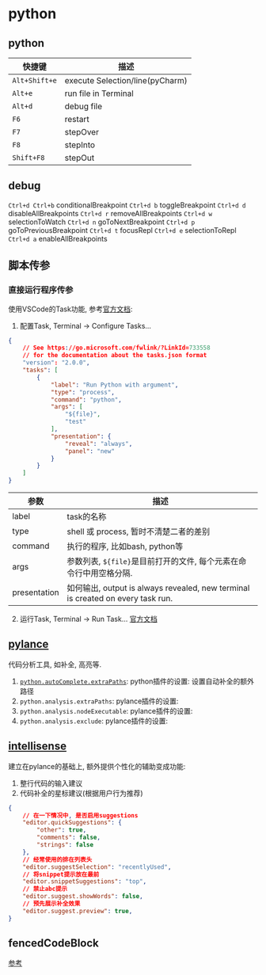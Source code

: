 # python


## python

快捷键|描述
--|--
`Alt+Shift+e`| execute Selection/line(pyCharm)
`Alt+e`| run file in Terminal
`Alt+d`| debug file
`F6` |restart
`F7` |stepOver
`F8` |stepInto
`Shift+F8`|stepOut


## debug
`Ctrl+d Ctrl+b` conditionalBreakpoint
`Ctrl+d b` toggleBreakpoint
`Ctrl+d d` disableAllBreakpoints
`Ctrl+d r` removeAllBreakpoints
`Ctrl+d w` selectionToWatch
`Ctrl+d n` goToNextBreakpoint
`Ctrl+d p` goToPreviousBreakpoint
`Ctrl+d t` focusRepl
`Ctrl+d e` selectionToRepl
`Ctrl+d a` enableAllBreakpoints



## 脚本传参
### 直接运行程序传参
使用VSCode的Task功能, 参考[官方文档](https://code.visualstudio.com/docs/editor/tasks):
1. 配置Task, Terminal -> Configure Tasks...
```json
{
    // See https://go.microsoft.com/fwlink/?LinkId=733558
    // for the documentation about the tasks.json format
    "version": "2.0.0",
    "tasks": [
        {
            "label": "Run Python with argument",
            "type": "process",
            "command": "python",
            "args": [
                "${file}",
                "test"
            ],
            "presentation": {
                "reveal": "always",
                "panel": "new"
            }
        }
    ]
}
```
参数|描述
--|--
label|task的名称
type|shell 或 process, 暂时不清楚二者的差别
command| 执行的程序, 比如bash, python等
args| 参数列表, `${file}`是目前打开的文件, 每个元素在命令行中用空格分隔.
presentation|如何输出, output is always revealed, new terminal is created on every task run.


2. 运行Task, Terminal -> Run Task...
[官方文档](https://code.visualstudio.com/docs/python/debugging)



## [pylance](https://marketplace.visualstudio.com/items?itemName=ms-python.vscode-pylance)

代码分析工具, 如补全, 高亮等.



1. [`python.autoComplete.extraPaths`](https://code.visualstudio.com/docs/python/settings-reference#_autocomplete-settings): python插件的设置: 设置自动补全的额外路径
2. `python.analysis.extraPaths`: pylance插件的设置:
3. `python.analysis.nodeExecutable`: pylance插件的设置:
4. `python.analysis.exclude`: pylance插件的设置:













## [intellisense](https://code.visualstudio.com/docs/editor/intellisense)

建立在pylance的基础上, 额外提供个性化的辅助变成功能:
1. 整行代码的输入建议
2. 代码补全的星标建议(根据用户行为推荐)


```json
{
    // 在一下情况中, 是否启用suggestions
    "editor.quickSuggestions": {
        "other": true,
        "comments": false,
        "strings": false
    },
    // 经常使用的排在列表头
    "editor.suggestSelection": "recentlyUsed",
    // 将snippet提示放在最前
    "editor.snippetSuggestions": "top",
    // 禁止abc提示
    "editor.suggest.showWords": false,
    // 预先展示补全效果
    "editor.suggest.preview": true,
}
```




## fencedCodeBlock
[参考](https://danielabaron.me/blog/vscode-markdown-basics-custom-fenced-languages/)








